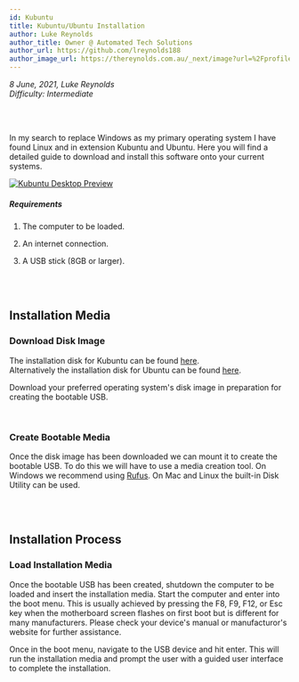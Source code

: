 ```yaml
---
id: Kubuntu
title: Kubuntu/Ubuntu Installation
author: Luke Reynolds
author_title: Owner @ Automated Tech Solutions
author_url: https://github.com/lreynolds188
author_image_url: https://thereynolds.com.au/_next/image?url=%2Fprofile.jpg&w=256&q=75
---
```


<i>8 June, 2021, Luke Reynolds</i><br/>
<i>Difficulty: Intermediate</i>

<br/><br/>

In my search to replace Windows as my primary operating system I have found Linux and in extension Kubuntu and Ubuntu. Here you will find a detailed guide to download and install this software onto your current systems.

[<img alt="Kubuntu Desktop Preview" src="/img/KubuntuDesktop.png" />](https://kubuntu.org/)

##### Requirements
1. The computer to be loaded.

2. An internet connection.

3. A USB stick (8GB or larger).

<!--truncate-->

<br/><br/>

<h2>Installation Media</h2>

### Download Disk Image
The installation disk for Kubuntu can be found [here](https://kubuntu.org/getkubuntu/).<br/> 
Alternatively the installation disk for Ubuntu can be found [here](https://ubuntu.com/download).

Download your preferred operating system's disk image in preparation for creating the bootable USB.

<br/>

### Create Bootable Media
Once the disk image has been downloaded we can mount it to create the bootable USB. To do this we will have to use a media creation tool.
On Windows we recommend using [Rufus](https://rufus.ie/en/). On Mac and Linux the built-in Disk Utility can be used.

<br/><br/>

<h2>Installation Process</h2>

### Load Installation Media
Once the bootable USB has been created, shutdown the computer to be loaded and insert the installation media. Start the computer and enter into the boot menu. This is usually achieved by pressing the F8, F9, F12, or Esc key when the motherboard screen flashes on first boot but is different for many manufacturers. Please check your device's manual or manufacturor's website for further assistance.

Once in the boot menu, navigate to the USB device and hit enter. This will run the installation media and prompt the user with a guided user interface to complete the installation.